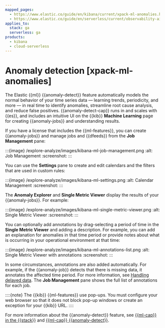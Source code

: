 ```yaml
---
mapped_pages:
  - https://www.elastic.co/guide/en/kibana/current/xpack-ml-anomalies.html
  - https://www.elastic.co/guide/en/serverless/current/observability-aiops-detect-anomalies.html
applies_to:
  stack: ga
  serverless: ga
products:
  - kibana
  - cloud-serverless
---
```


# Anomaly detection [xpack-ml-anomalies]

The Elastic {{ml}} {{anomaly-detect}} feature automatically models the normal behavior of your time series data — learning trends, periodicity, and more — in real time to identify anomalies, streamline root cause analysis, and reduce false positives. {{anomaly-detect-cap}} runs in and scales with {{es}}, and includes an intuitive UI on the {{kib}} **Machine Learning** page for creating {{anomaly-jobs}} and understanding results.

If you have a license that includes the {{ml-features}}, you can create {{anomaly-jobs}} and manage jobs and {{dfeeds}} from the **Job Management** pane:

:::{image} /explore-analyze/images/kibana-ml-job-management.png
:alt: Job Management
:screenshot:
:::

You can use the **Settings** pane to create and edit calendars and the filters that are used in custom rules:

:::{image} /explore-analyze/images/kibana-ml-settings.png
:alt: Calendar Management
:screenshot:
:::

The **Anomaly Explorer** and **Single Metric Viewer** display the results of your {{anomaly-jobs}}. For example:

:::{image} /explore-analyze/images/kibana-ml-single-metric-viewer.png
:alt: Single Metric Viewer
:screenshot:
:::

You can optionally add annotations by drag-selecting a period of time in the **Single Metric Viewer** and adding a description. For example, you can add an explanation for anomalies in that time period or provide notes about what is occurring in your operational environment at that time:

:::{image} /explore-analyze/images/kibana-ml-annotations-list.png
:alt: Single Metric Viewer with annotations
:screenshot:
:::

In some circumstances, annotations are also added automatically. For example, if the {{anomaly-job}} detects that there is missing data, it annotates the affected time period. For more information, see [Handling delayed data](../anomaly-detection/ml-delayed-data-detection.md). The **Job Management** pane shows the full list of annotations for each job.

::::{note}
The {{kib}} {{ml-features}} use pop-ups. You must configure your web browser so that it does not block pop-up windows or create an exception for your {{kib}} URL.
::::

For more information about the {{anomaly-detect}} feature, see [{{ml-cap}} in the {{stack}}](https://www.elastic.co/what-is/elastic-stack-machine-learning) and [{{ml-cap}} {{anomaly-detect}}](../anomaly-detection.md).
